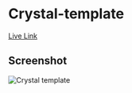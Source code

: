 # Crystal-template
<a href='https://adityachowdhury2.github.io/crystal-template'> Live Link</a>

## Screenshot
![Crystal template](https://user-images.githubusercontent.com/62154790/220116766-3a962f96-e7dd-4e07-93ed-60fb6264a022.png)
